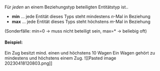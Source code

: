 Für _jeden_ an einem Beziehungstyp beteiligten Entitätstyp ist..
- **min** … jede Entität dieses Typs steht mindestens $n$-Mal in Beziehung
- **max** … jede Entität dieses Typs steht höchstens $m$-Mal in Beziehung

(Sonderfälle: min=0 -> muss nicht beteiligt sein, max=\* -> beliebig oft)

#### Beispiel:
Ein Zug besitzt mind. einen und höchstens 10 Wagen
Ein Wagen gehört zu mindestens und höchstens einem Zug.
![[Pasted image 20230418120803.png]]
